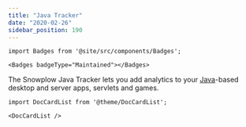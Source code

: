 ```yaml
---
title: "Java Tracker"
date: "2020-02-26"
sidebar_position: 190
---
```


```mdx-code-block
import Badges from '@site/src/components/Badges';

<Badges badgeType="Maintained"></Badges>
```

The Snowplow Java Tracker lets you add analytics to your [Java](http://www.java.com/en/)\-based desktop and server apps, servlets and games.

```mdx-code-block
import DocCardList from '@theme/DocCardList';

<DocCardList />
```
